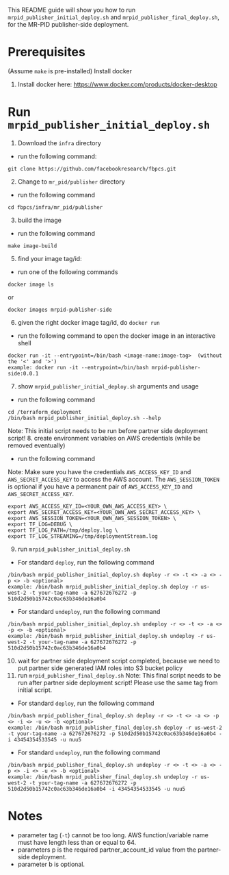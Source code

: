 This README guide will show you how to run `mrpid_publisher_initial_deploy.sh` and `mrpid_publisher_final_deploy.sh`, for the MR-PID publisher-side deployment.

# Prerequisites
(Assume `make` is pre-installed)
Install docker
1. Install docker here: https://www.docker.com/products/docker-desktop

# Run `mrpid_publisher_initial_deploy.sh`

1. Download the `infra` directory
  * run the following command:
```
git clone https://github.com/facebookresearch/fbpcs.git
```
2. Change to `mr_pid/publisher` directory
  * run the following command
```
cd fbpcs/infra/mr_pid/publisher
```
3. build the image
  * run the following command
```
make image-build
```
5. find your image tag/id:
  * run one of the following commands
```
docker image ls
```
or
```
docker images mrpid-publisher-side
```
6. given the right docker image tag/id, do `docker run`
  * run the following command to open the docker image in an interactive shell
```
docker run -it --entrypoint=/bin/bash <image-name:image-tag>  (without the '<' and '>')
example: docker run -it --entrypoint=/bin/bash mrpid-publisher-side:0.0.1
```
7. show `mrpid_publisher_initial_deploy.sh` arguments and usage
  * run the following command
```
cd /terraform_deployment
/bin/bash mrpid_publisher_initial_deploy.sh --help
```
Note: This initial script needs to be run before partner side deployment script!
8. create environment variables on AWS credentials (while be removed eventually)
  * run the following command

Note: Make sure you have the credentials `AWS_ACCESS_KEY_ID` and `AWS_SECRET_ACCESS_KEY` to access the AWS account.
The `AWS_SESSION_TOKEN` is optional if you have a permanent pair of `AWS_ACCESS_KEY_ID` and `AWS_SECRET_ACCESS_KEY`.
```
export AWS_ACCESS_KEY_ID=<YOUR_OWN_AWS_ACCESS_KEY> \
export AWS_SECRET_ACCESS_KEY=<YOUR_OWN_AWS_SECRET_ACCESS_KEY> \
export AWS_SESSION_TOKEN=<YOUR_OWN_AWS_SESSION_TOKEN> \
export TF_LOG=DEBUG \
export TF_LOG_PATH=/tmp/deploy.log \
export TF_LOG_STREAMING=/tmp/deploymentStream.log
```
9. run `mrpid_publisher_initial_deploy.sh`
 * For standard `deploy`, run the following command

```
/bin/bash mrpid_publisher_initial_deploy.sh deploy -r <> -t <> -a <> -p <> -b <optional>
example: /bin/bash mrpid_publisher_initial_deploy.sh deploy -r us-west-2 -t your-tag-name -a 627672676272 -p 510d2d50b15742c0ac63b346de16a0b4
```

 * For standard `undeploy`, run the following command
```
/bin/bash mrpid_publisher_initial_deploy.sh undeploy -r <> -t <> -a <> -p <> -b <optional>
example: /bin/bash mrpid_publisher_initial_deploy.sh undeploy -r us-west-2 -t your-tag-name -a 627672676272 -p 510d2d50b15742c0ac63b346de16a0b4
```
10. wait for partner side deployment script completed, because we need to put partner side generated IAM roles into S3 bucket policy
11. run `mrpid_publisher_final_deploy.sh`
Note: This final script needs to be run after partner side deployment script!
Please use the same tag from initial script.
 * For standard `deploy`, run the following command

```
/bin/bash mrpid_publisher_final_deploy.sh deploy -r <> -t <> -a <> -p <> -i <> -u <> -b <optional>
example: /bin/bash mrpid_publisher_final_deploy.sh deploy -r us-west-2 -t your-tag-name -a 627672676272 -p 510d2d50b15742c0ac63b346de16a0b4 -i 43454354533545 -u nuu5
```

 * For standard `undeploy`, run the following command
```
/bin/bash mrpid_publisher_final_deploy.sh undeploy -r <> -t <> -a <> -p <> -i <> -u <> -b <optional>
example: /bin/bash mrpid_publisher_final_deploy.sh undeploy -r us-west-2 -t your-tag-name -a 627672676272 -p 510d2d50b15742c0ac63b346de16a0b4 -i 43454354533545 -u nuu5
```

# Notes
 * parameter tag (`-t`) cannot be too long. AWS function/variable name must have length less than or equal to 64.
 * parameters p is the required partner_account_id value from the partner-side deployment.
 * parameter b is optional.
